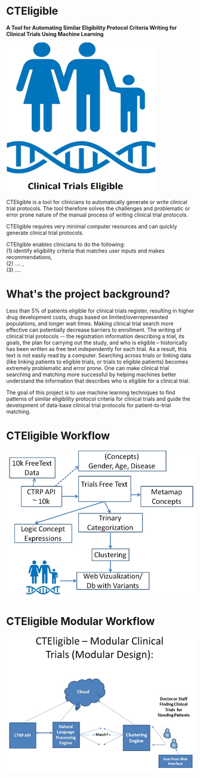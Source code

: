 # CTEligible
<b>A Tool for Automating Similar Eligibility Protocol Criteria Writing for Clinical Trials Using Machine Learning</b>

<IMG src='cteligible_logo1.jpg' width="400" height="400" />

CTEligible is a tool for clinicians to automatically generate or write clinical trial protocols. The tool therefore solves the challenges and problematic or error prone nature of the manual process of writing clinical trial protocols.

CTEligible requires very minimal computer resources and can quickly generate clinical trial protocols. 
 
CTEligible enables clinicians to do the following:
<br />(1) identify eligibility criteria that matches user inputs and makes recommendations,
<br />(2) .... ,
<br />(3) ....
<br />
# What's the project background?
Less than 5% of patients eligible for clinical trials register, resulting in higher drug development costs, drugs based on limited/overrepresented populations, and longer wait times. Making clinical trial search more effective can potentially decrease barriers to enrollment.
The writing of clinical trial protocols -- the registration information describing a trial, its goals, the plan for carrying out the study, and who is eligible – historically has been written as free text independently for each trial. As a result, this text is not easily read by a computer. Searching across trials or linking data (like linking patients to eligible trials, or trials to eligible patients) becomes extremely problematic and error prone.
One can make clinical trial searching and matching more successful by helping machines better understand the information that describes who is eligible for a clinical trial.

The goal of this project is to use machine learning techniques to find patterns of similar eligibility protocol criteria for clinical trials and guide the development of data-base clinical trial protocols for patient-to-trial matching.

 # CTEligible Workflow
 <IMG src='cteligible_workflow2.jpg'/>
 
  # CTEligible Modular Workflow
 <IMG src='cteligible_workflow3.jpg'/>
